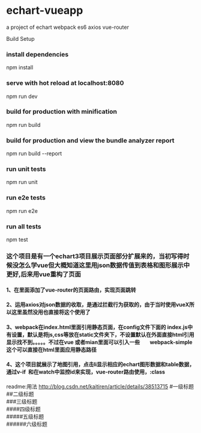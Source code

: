 # echart-vueapp
a project of echart webpack es6 axios vue-router




Build Setup

### install dependencies
npm install

### serve with hot reload at localhost:8080
npm run dev

### build for production with minification
npm run build

### build for production and view the bundle analyzer report
npm run build --report

### run unit tests
npm run unit

### run e2e tests
npm run e2e

### run all tests
npm test


### 这个项目是有一个echart3项目展示页面部分扩展来的，当初写得时候没怎么学vue但大概知道这里用json数据传值到表格和图形展示中更好,后来用vue重构了页面
#### 1、在里面添加了vue-router的页面路由，实现页面跳转
#### 2、运用axios对json数据的收取，是通过拦截行为获取的，由于当时使用vueX所以这里虽然没用也直接将这个使用了
#### 3、webpack在index.html里面引用静态页面，在config文件下面的 index.js中有设置，默认是将js,css等放在static文件夹下，不设置默认在外面直接html引用显示找不到。。。。。不过在vue 或者mian里面可以引入一些        webpack-simple这个可以直接在html里面应用静态路径
#### 4、这个项目就展示了地图引用，点击li显示相应的echart图形数据和table数据，通过v-if  和在watch中监控id来实现，vue-router路由使用，:class


readme:用法 http://blog.csdn.net/kaitiren/article/details/38513715 
#一级标题  
##二级标题  
###三级标题  
####四级标题  
#####五级标题  
######六级标题  
